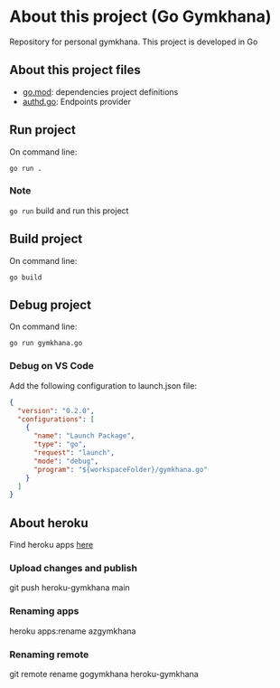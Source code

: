 # About this project (Go Gymkhana)
Repository for personal gymkhana. This project is developed in Go

## About this project files

- [go.mod](go.mod): dependencies project definitions
- [authd.go](gymkhana.go): Endpoints provider

## Run project

On command line:
```
go run .
```

### Note
`go run` build and run this project

## Build project

On command line:
```
go build
```

## Debug project
On command line:

```
go run gymkhana.go
```

### Debug on VS Code

Add the following configuration to launch.json file:

```json
{
  "version": "0.2.0",
  "configurations": [
    {
      "name": "Launch Package",
      "type": "go",
      "request": "launch",
      "mode": "debug",
      "program": "${workspaceFolder}/gymkhana.go"
    }
  ]
}
```

## About heroku

Find heroku apps [here](https://dashboard.heroku.com/apps/)

### Upload changes and publish
git push heroku-gymkhana main

### Renaming apps
heroku apps:rename azgymkhana 

### Renaming remote
 git remote rename gogymkhana heroku-gymkhana